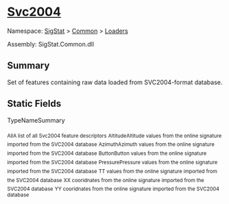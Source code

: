 # [Svc2004](./Svc2004.md)

Namespace: [SigStat]() > [Common](./../README.md) > [Loaders](./README.md)

Assembly: SigStat.Common.dll

## Summary
Set of features containing raw data loaded from SVC2004-format database.

## Static Fields

TypeNameSummary

<sub>All</sub><sub>A list of all Svc2004 feature descriptors</sub>
<sub>Altitude</sub><sub>Altitude values from the online signature imported from the SVC2004 database</sub>
<sub>Azimuth</sub><sub>Azimuth values from the online signature imported from the SVC2004 database</sub>
<sub>Button</sub><sub>Button values from the online signature imported from the SVC2004 database</sub>
<sub>Pressure</sub><sub>Pressure values from the online signature imported from the SVC2004 database</sub>
<sub>T</sub><sub>T values from the online signature imported from the SVC2004 database</sub>
<sub>X</sub><sub>X cooridnates from the online signature imported from the SVC2004 database</sub>
<sub>Y</sub><sub>Y cooridnates from the online signature imported from the SVC2004 database</sub>


